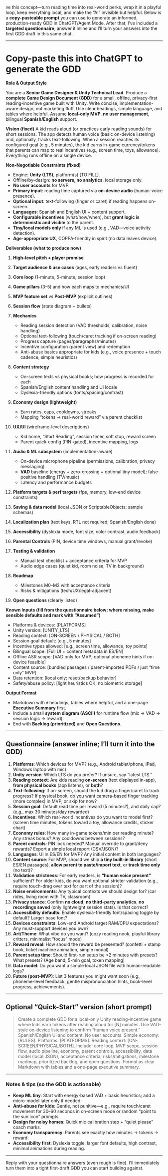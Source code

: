 ve this concept—turn reading time into real-world perks, wrap it in a playful loop, keep everything local, and make the “AI” invisible but helpful. Below is a **copy-pasteable prompt** you can use to generate an informed, production-ready GDD in ChatGPT/Agent Mode. After that, I’ve included a **targeted questionnaire**; answer it inline and I’ll turn your answers into the first GDD draft in this same chat.

---

# Copy-paste this into ChatGPT to generate the GDD

**Role & Output Style**

You are a **Senior Game Designer & Unity Technical Lead**. Produce a **complete Game Design Document (GDD)** for a small, offline, privacy-first reading-incentive game built with Unity. Write concise, implementation-aware design, not marketing fluff. Use clear headings, simple language, and tables where helpful. Assume **local-only MVP**, **no user management**, bilingual **Spanish/English** support.

**Vision (fixed)**
A kid reads aloud (or practices early reading sounds) for short sessions. The app detects human voice (basic on-device listening) and, optionally, tracks text-following. When a session reaches its configured goal (e.g., 5 minutes), the kid earns in-game currency/tokens that parents can map to real incentives (e.g., screen time, toys, allowance). Everything runs offline on a single device.

**Non-Negotiable Constraints (fixed)**

* Engine: **Unity (LTS)**, platform(s) \[TO FILL].
* Offline/by-design: **no servers, no analytics**, local storage only.
* **No user accounts** for MVP.
* **Primary input**: reading time captured via **on-device audio** (human-voice presence).
* **Optional input**: text-following (finger or caret) if reading happens on-screen.
* **Languages**: Spanish and English UI + content support.
* **Configurable incentives** (what/how/when), but **grant logic is deterministic and visible** to the parent.
* **Tiny/local models only** if any ML is used (e.g., VAD—voice activity detection).
* **Age-appropriate UX**, COPPA-friendly in spirit (no data leaves device).

**Deliverables (what to produce now)**

1. **High-level pitch + player promise**
2. **Target audience & use cases** (ages, early readers vs fluent)
3. **Core loop** (1-minute, 5-minute, session loop)
4. **Game pillars** (3–5) and how each maps to mechanics/UI
5. **MVP feature set** vs **Post-MVP** (explicit cutlines)
6. **Session flow** (state diagram + bullets)
7. **Mechanics**

   * Reading session detection (VAD thresholds, calibration, noise handling)
   * Optional text-following (touch/caret tracking if on-screen reading)
   * Progress capture (pages/paragraphs/minutes)
   * Incentive configuration (parent view) and redemption
   * Anti-abuse basics appropriate for kids (e.g., voice presence + touch cadence, simple heuristics)
8. **Content strategy**

   * On-screen texts vs physical books; how progress is recorded for each
   * Spanish/English content handling and UI locale
   * Dyslexia-friendly options (fonts/spacing/contrast)
9. **Economy design (lightweight)**

   * Earn rates, caps, cooldowns, streaks
   * Mapping “tokens → real-world reward” via parent checklist
10. **UX/UI** (wireframe-level descriptions)

    * Kid home, “Start Reading”, session timer, soft stop, reward screen
    * Parent quick-config (PIN-gated), incentive mapping, logs
11. **Audio & ML subsystem** (implementation-aware)

    * On-device microphone pipeline (permissions, calibration, privacy messaging)
    * **VAD** baseline (energy + zero-crossing + optional tiny model); false-positive handling (TV/music)
    * Latency and performance budgets
12. **Platform targets & perf targets** (fps, memory, low-end device constraints)
13. **Saving & data model** (local JSON or ScriptableObjects; sample schemas)
14. **Localization plan** (text keys, RTL not required; Spanish/English done)
15. **Accessibility** (dyslexia mode, font size, color contrast, audio feedback)
16. **Parental Controls** (PIN, device time windows, manual grant/revoke)
17. **Testing & validation**

    * Manual test checklist + acceptance criteria for MVP
    * Audio edge cases (quiet kid, room noise, TV in background)
18. **Roadmap**

    * Milestones M0–M2 with acceptance criteria
    * Risks & mitigations (tech/UX/legal-adjacent)
19. **Open questions** (clearly listed)

**Known Inputs (fill from the questionnaire below; where missing, make sensible defaults and mark with “Assumed”)**

* Platforms & devices: \[PLATFORMS]
* Unity version: \[UNITY\_LTS]
* Reading context: \[ON-SCREEN / PHYSICAL / BOTH]
* Session goal default: \[e.g., 5 minutes]
* Incentive types allowed: \[e.g., screen time, allowance, toy points]
* Bilingual scope: \[Full UI + content metadata in ES/EN]
* Offline ASR scope: \[VAD only for MVP; optional phoneme hints if on-device feasible]
* Content source: \[bundled passages / parent-imported PDFs / just “time only” MVP]
* Data retention: \[local only; reset/backup behavior]
* Safety/abuse policy: \[light heuristics OK; no biometric storage]

**Output Format**

* Markdown with `#` headings, tables where helpful, and a one-page **Executive Summary** first.
* Include a small **system diagram (ASCII)** for runtime flow (mic → VAD → session logic → reward).
* End with **Backlog (prioritized)** and **Open Questions**.

---

## Questionnaire (answer inline; I’ll turn it into the GDD)

1. **Platforms**: Which devices for MVP? (e.g., Android tablet/phone, iPad, Windows laptop with mic)
2. **Unity version**: Which LTS do you prefer? If unsure, say “latest LTS.”
3. **Reading context**: Are kids reading **on-screen** (text displayed in-app), **from physical books** (app listens), or **both**?
4. **Text-following**: If on-screen, should the kid drag a finger/caret to track progress? If physical book, do you want camera-based finger tracking (more complex) in MVP, or skip for now?
5. **Session goal**: Default read time per reward (5 minutes?), and daily cap? (e.g., max 30 minutes/day rewarded)
6. **Incentives**: Which real-world incentives do you want to model first? (screen time minutes, tokens toward a toy, allowance credits, sticker chart)
7. **Economy rules**: How many in-game tokens/min per reading minute? Any streak bonus? Any cooldowns between sessions?
8. **Parent controls**: PIN lock needed? Manual override to grant/deny rewards? Export a simple local report (CSV/JSON)?
9. **Languages**: UI in ES/EN for MVP? Any initial content in both languages?
10. **Content source**: For MVP, should we ship **a tiny built-in library** (short ES/EN passages), **allow parent to paste/import text**, or **track time only** (no text)?
11. **Validation strictness**: For early readers, is **“human voice present”** sufficient? For older kids, do you want optional stricter validation (e.g., require touch-drag over text for part of the session)?
12. **Noise environments**: Any typical contexts we should design for? (car rides, living room with TV, classroom)
13. **Privacy stance**: Confirm **no cloud**, **no third-party analytics**, **no recordings saved** (only lightweight session stats). Is that correct?
14. **Accessibility defaults**: Enable dyslexia-friendly font/spacing toggle by default? Larger base font?
15. **Devices constraints**: Low-end Android target RAM/CPU expectations? Any must-support devices you own?
16. **Art/Theme**: What vibe do you want? (cozy reading nook, playful library critters, minimalist “focus” mode)
17. **Reward reveal**: How should the reward be presented? (confetti + stamp book, ticket machine animation, simple modal)
18. **Parent setup time**: Should first-run setup be <2 minutes with presets? What presets? (Age band, 5-min goal, token mapping)
19. **Data model**: Do you want a simple local JSON file with human-readable logs?
20. **Future (post-MVP)**: List 3 features you might want soon (e.g., phoneme-level feedback, gentle mispronunciation hints, book-level progress, achievements).

---

## Optional “Quick-Start” version (short prompt)

> Create a complete GDD for a local-only Unity reading-incentive game where kids earn tokens after reading aloud for \[N] minutes. Use VAD-style on-device listening to confirm “human voice present.” Spanish/English UI and content. No user accounts. Simple economy: \[RULES]. Platforms: \[PLATFORMS]. Reading context: \[ON-SCREEN/PHYSICAL/BOTH]. Include: core loop, MVP scope, session flow, audio pipeline, economy, parent controls, accessibility, data model (local JSON), acceptance criteria, risks/mitigations, milestone roadmap, prioritized backlog, and open questions. Format as clear Markdown with tables and a one-page executive summary.

---

### Notes & tips (so the GDD is actionable)

* **Keep ML tiny**: Start with energy-based VAD + basic heuristics; add a micro-model later only if needed.
* **Anti-abuse for kids**: Gentle, not punitive—e.g., require touch/caret movement for 30–60 seconds in on-screen mode or random “point to the sun icon” prompts.
* **Design for noisy homes**: Quick mic calibration step + “quiet please” coach marks.
* **Economy transparency**: Parents see exactly how minutes → tokens → reward.
* **Accessibility first**: Dyslexia toggle, larger font defaults, high contrast, minimal animations during reading.

---

Reply with your questionnaire answers (even rough is fine). I’ll immediately turn them into a tight first-draft GDD you can start building against.
